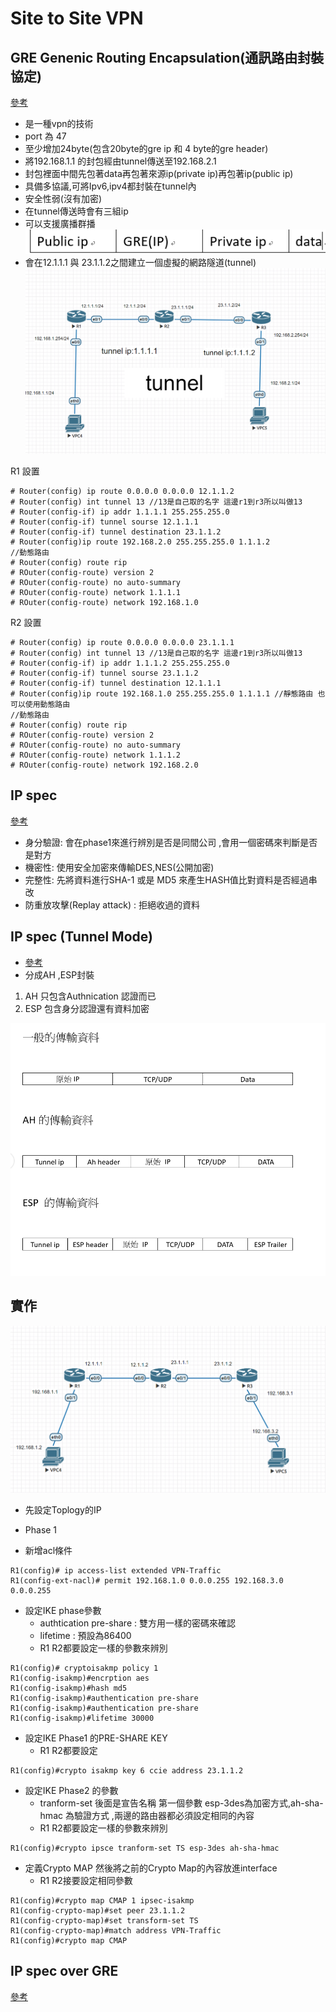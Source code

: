 # Site to Site  VPN

## GRE Genenic Routing Encapsulation(通訊路由封裝協定)
[參考](https://www.jannet.hk/zh-Hant/post/generic-routing-encapsulation-gre/)
* 是一種vpn的技術
* port 為 47 
* 至少增加24byte(包含20byte的gre ip 和 4 byte的gre header)
* 將192.168.1.1 的封包經由tunnel傳送至192.168.2.1
* 封包裡面中間先包著data再包著來源ip(private ip)再包著ip(public ip)
* 具備多協議,可將Ipv6,ipv4都封裝在tunnel內
* 安全性弱(沒有加密)
* 在tunnel傳送時會有三組ip
* 可以支援廣播群播
![](./GRE_package.PNG)
* 會在12.1.1.1 與 23.1.1.2之間建立一個虛擬的網路隧道(tunnel)
![](./gre_tunnel.PNG)

R1 設置
```
# Router(config) ip route 0.0.0.0 0.0.0.0 12.1.1.2
# Router(config) int tunnel 13 //13是自己取的名字 這邊r1到r3所以叫做13
# Router(config-if) ip addr 1.1.1.1 255.255.255.0
# Router(config-if) tunnel sourse 12.1.1.1
# Router(config-if) tunnel destination 23.1.1.2
# Router(config)ip route 192.168.2.0 255.255.255.0 1.1.1.2
//動態路由
# Router(config) route rip
# ROuter(config-route) version 2
# ROuter(config-route) no auto-summary
# ROuter(config-route) network 1.1.1.1
# ROuter(config-route) network 192.168.1.0
```
R2 設置
```
# Router(config) ip route 0.0.0.0 0.0.0.0 23.1.1.1
# Router(config) int tunnel 13 //13是自己取的名字 這邊r1到r3所以叫做13
# Router(config-if) ip addr 1.1.1.2 255.255.255.0
# Router(config-if) tunnel sourse 23.1.1.2
# Router(config-if) tunnel destination 12.1.1.1
# Router(config)ip route 192.168.1.0 255.255.255.0 1.1.1.1 //靜態路由 也可以使用動態路由 
//動態路由
# Router(config) route rip
# ROuter(config-route) version 2
# ROuter(config-route) no auto-summary
# ROuter(config-route) network 1.1.1.2
# ROuter(config-route) network 192.168.2.0
```

## IP spec
[參考](https://www.jannet.hk/zh-Hant/post/internet-protocol-security-ipsec/)
* 身分驗證: 會在phase1來進行辨別是否是同間公司
,會用一個密碼來判斷是否是對方
* 機密性: 使用安全加密來傳輸DES,NES(公開加密)
* 完整性: 先將資料進行SHA-1 或是 MD5 來產生HASH值比對資料是否經過串改
* 防重放攻擊(Replay attack) : 拒絕收過的資料 



## IP spec (Tunnel Mode)
* [參考](https://ccie.lol/knowledge-base/ipsec-two-mode/)
* 分成AH ,ESP封裝
1. AH 只包含Authnication 認證而已
2. ESP 包含身分認證還有資料加密

![](./ipsec.PNG) 

## 實作

![](./ipsec_toplogy.PNG)
* 先設定Toplogy的IP
* Phase 1


* 新增acl條件
```
R1(config)# ip access-list extended VPN-Traffic
R1(config-ext-nacl)# permit 192.168.1.0 0.0.0.255 192.168.3.0 0.0.0.255 
```

* 設定IKE phase參數
  - authtication pre-share : 雙方用一樣的密碼來確認
  - lifetime : 預設為86400
  - R1 R2都要設定一樣的參數來辨別
```
R1(config)# cryptoisakmp policy 1
R1(config-isakmp)#encrption aes
R1(config-isakmp)#hash md5
R1(config-isakmp)#authentication pre-share
R1(config-isakmp)#authentication pre-share
R1(config-isakmp)#lifetime 30000

```
* 設定IKE Phase1 的PRE-SHARE KEY
   - R1 R2都要設定
```
R1(config)#crypto isakmp key 6 ccie address 23.1.1.2
```

* 設定IKE Phase2 的參數
  - tranform-set 後面是宣告名稱 第一個參數 esp-3des為加密方式,ah-sha-hmac 為驗證方式 ,兩邊的路由器都必須設定相同的內容
  - R1 R2都要設定一樣的參數來辨別
```
R1(config)#crypto ipsce tranform-set TS esp-3des ah-sha-hmac
```
* 定義Crypto MAP 然後將之前的Crypto Map的內容放進interface
  - R1 R2接要設定相同參數
```
R1(config)#crypto map CMAP 1 ipsec-isakmp
R1(config-crypto-map)#set peer 23.1.1.2
R1(config-crypto-map)#set transform-set TS
R1(config-crypto-map)#match address VPN-Traffic
R1(config)#crypto map CMAP
```

## IP spec over GRE
[參考](https://www.jannet.hk/zh-Hant/post/generic-routing-encapsulation-gre/#ipsec)

